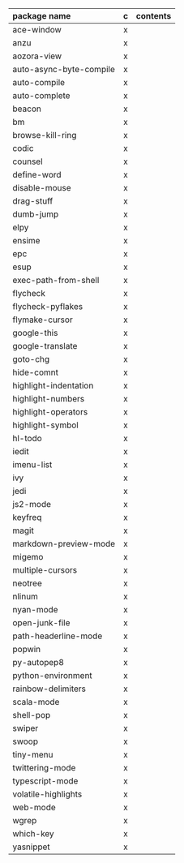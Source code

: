 |package name                | c | contents |
|:---                        |:-:|:---|
|ace-window                  | x |    |
|anzu                        | x |    |
|aozora-view                 | x |    |
|auto-async-byte-compile     | x |    |
|auto-compile                | x |    |
|auto-complete               | x |    |
|beacon                      | x |    |
|bm                          | x |    |
|browse-kill-ring            | x |    |
|codic                       | x |    |
|counsel                     | x |    |
|define-word                 | x |    |
|disable-mouse               | x |    |
|drag-stuff                  | x |    |
|dumb-jump                   | x |    |
|elpy                        | x |    |
|ensime                      | x |    |
|epc                         | x |    |
|esup                        | x |    |
|exec-path-from-shell        | x |    |
|flycheck                    | x |    |
|flycheck-pyflakes           | x |    |
|flymake-cursor              | x |    |
|google-this                 | x |    |
|google-translate            | x |    |
|goto-chg                    | x |    |
|hide-comnt                  | x |    |
|highlight-indentation       | x |    |
|highlight-numbers           | x |    |
|highlight-operators         | x |    |
|highlight-symbol            | x |    |
|hl-todo                     | x |    |
|iedit                       | x |    |
|imenu-list                  | x |    |
|ivy                         | x |    |
|jedi                        | x |    |
|js2-mode                    | x |    |
|keyfreq                     | x |    |
|magit                       | x |    |
|markdown-preview-mode       | x |    |
|migemo                      | x |    |
|multiple-cursors            | x |    |
|neotree                     | x |    |
|nlinum                      | x |    |
|nyan-mode                   | x |    |
|open-junk-file              | x |    |
|path-headerline-mode        | x |    |
|popwin                      | x |    |
|py-autopep8                 | x |    |
|python-environment          | x |    |
|rainbow-delimiters          | x |    |
|scala-mode                  | x |    |
|shell-pop                   | x |    |
|swiper                      | x |    |
|swoop                       | x |    |
|tiny-menu                   | x |    |
|twittering-mode             | x |    |
|typescript-mode             | x |    |
|volatile-highlights         | x |    |
|web-mode                    | x |    |
|wgrep                       | x |    |
|which-key                   | x |    |
|yasnippet                   | x |    |
